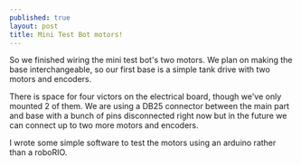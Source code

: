 ```yaml
---
published: true
layout: post
title: Mini Test Bot motors!
---
```

So we finished wiring the mini test bot's two motors. We plan on making the base interchangeable, so our first base is a simple tank drive with two motors and encoders.
<!--more-->
 There is space for four victors on the electrical board, though we've only mounted 2 of them. We are using a DB25 connector between the main part and base with a bunch of pins disconnected right now but in the future we can connect up to two more motors and encoders.

 I wrote some simple software to test the motors using an arduino rather than a roboRIO.